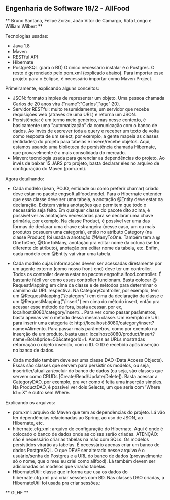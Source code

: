 ## Engenharia de Software 18/2 - AllFood
** Bruno Santana, Felipe Zorzo, João Vitor de Camargo, Rafa Longo e William Wilbert **

Tecnologias usadas:
- Java 1.8
- Maven
- RESTful API
- Hibernate
- PostgreSQL (para o BD)
O único necessário instalar é o Postgres. O resto é gerenciado pelo pom.xml (explicado abaixo).
Para importar esse projeto para o Eclipse, é necessário importar como Maven Project.

Primeiramente, explicando alguns conceitos:
 
- JSON: formato simples de representar um objeto. Uma pessoa chamada Carlos de 20 anos vira {"name":"Carlos","age":20}.
- Servidor RESTful: muito resumidamente, um servidor que recebe requisições web (através de uma URL) e retorna um JSON.
- Persistência: é um termo meio genérico, mas nesse contexto, é basicamente uma "automatização" da comunicação com o banco de dados. Ao invés de escrever toda a query e receber um texto de volta como resposta de um select, por exemplo, a gente mapeia as classes (entidades) do projeto para tabelas e insere/recebe objetos. Aqui, estamos usando uma biblioteca de persistência chamada Hibernate, que provavelmente é a mais consolidada do mercado.
- Maven: tecnologia usada para gerenciar as dependências do projeto. Ao invés de baixar 15 JARS pro projeto, basta declarar eles no arquivo de configuração do Maven (pom.xml).



Agora detalhando:

- Cada modelo (bean, POJO, entidade ou como preferir chamar) criado deve estar no pacote engsoft.allfood.model.
Para o Hibernate entender que essa classe deve ser uma tabela, a anotação @​Entity deve estar na declaração. Existem várias anotações que permitem que todo o necessário seja feito. Em qualquer classe do pacote dito acima, é possível ver as anotações necessárias para se declarar uma chave primária, por exemplo. Na classe Product, é possível ver uma das formas de declarar uma chave estrangeira (nesse caso, um ou mais produtos possuem uma categoria), então no atributo Category (na classe Product) foi usada a anotação @​ManyToOne. Também tem a @​OneToOne, @​OneToMany, anotação pra editar nome da coluna (se for diferente do atributo), anotação pra editar nome da tabela, etc. Enfim, cada modelo com @​Entity vai virar uma tabela.

- Cada modelo cujas informações devem ser acessadas diretamente por um agente externo (como nosso front-end) deve ter um controller. Todos os controller devem estar no pacote engsoft.allfood.controller. É bastante fácil ver como esses controller funcionam. Basta colocar @​RequestMapping em cima da classe e de métodos para determinar o caminho da URL respectiva. Na CategoryController, por exemplo, tem um @​RequestMapping("/category") em cima da declaração da classe e um @​RequestMapping("/insert") em cima do método insert, então pra acessar esse método de fora, basta acessar, por ex, localhost:8080/category/insert/... Para ver como passar parâmetros, basta apenas ver o método dessa mesma classe. Um exemplo de URL para inserir uma categoria é: http://localhost:8080/category/insert?name=Alimento. Para passar mais parâmetros, como por exemplo na inserção de um produto, basta usar: localhost:8080/product/insert?name=Bola&price=50&categorId=1. Ambas as URLs mostradas retornação o objeto inserido, com o ID. O ID é recebido após inserção no banco de dados.

- Cada modelo também deve ser uma classe DAO (Data Access Objects). Essas são classes que servem para persistir os modelos, ou seja, inserir/ler/atualizar/excluir do banco de dados (ou seja, são classes que servem como CRUDs [Create/Read/Update/Delete]). Basta acessar a CategoryDAO, por exemplo, pra ver como é feita uma inserção simples. Na ProductDAO, é possível ver dois Selects, um que seria com 'Where Id = X" e outro sem Where.



Explicando os arquivos:

- pom.xml: arquivo do Maven que tem as dependências do projeto. Lá vão ter dependências relacionadas ao Spring, ao uso de JSON, ao Hibernate, etc.
- hibernate.cfg.xml: arquivo de configuração do Hibernate. Aqui é onde é colocado o banco de dados onde as coisas serão criadas. ATENÇÃO: não é necessário criar as tabelas na mão com SQLs. Os modelos persistidos virarão as tabelas. É necessário apenas criar um banco de dados PostgreSQL. O que DEVE ser alterado nesse arquivo é o usuário/senha do Postgres e a URL do banco de dados (provavelmente só o nome, que o meu eu criei como allfood). Lá também devem ser adicionadas os modelos que virarão tabelas.
- HibernateUtil: classe que informa que usa os dados do hibernate.cfg.xml pra criar sessões com BD. Nas classes DAO criadas, a HibernateUtil foi usada pra criar sessões.:

** GLHF **

